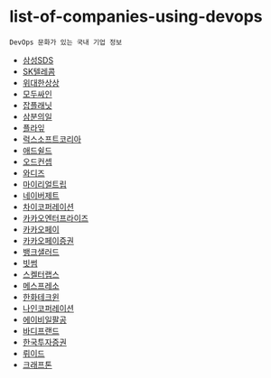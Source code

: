 # list-of-companies-using-devops
```
DevOps 문화가 있는 국내 기업 정보
```

- [삼성SDS](https://m.catch.co.kr/NCS/RecruitInfoDetails/234905)
- [SK텔레콤](https://m.incruit.com/jobdb_info/jobpost.asp?job=2201140003316)
- [위대한상상](https://www.wanted.co.kr/wd/22444?utm_campaign=google_jobs_apply&utm_source=google_jobs_apply&utm_medium=organic)
- [모두싸인](https://www.wanted.co.kr/wd/48991?utm_campaign=google_jobs_apply&utm_source=google_jobs_apply&utm_medium=organic)
- [잡플래닛](https://www.jobplanet.co.kr/companies/86783/job_postings/1231062/devops-engineer/%EC%9E%A1%ED%94%8C%EB%9E%98%EB%8B%9B)
- [삼분의일](https://www.wanted.co.kr/wd/113646)
- [플라잎](https://www.wanted.co.kr/wd/105183)
- [럭스소프트코리아](https://www.wanted.co.kr/wd/112460)
- [애드쉴드](https://www.wanted.co.kr/wd/91817)
- [오드컨셉](https://www.wanted.co.kr/wd/38061)
- [와디즈](https://www.wanted.co.kr/wd/52885)
- [마이리얼트립](https://www.wanted.co.kr/wd/41659)
- [네이버제트](https://www.wanted.co.kr/wd/117957)
- [차이코퍼레이션](https://www.rocketpunch.com/jobs/129220)
- [카카오엔터프라이즈](https://linkareer.com/activity/86167)
- [카카오페이](https://www.teamblind.com/kr/company/%EC%B9%B4%EC%B9%B4%EC%98%A4%ED%8E%98%EC%9D%B4/job/95)
- [카카오페이증권](https://www.wanted.co.kr/wd/64223?utm_campaign=google_jobs_apply&utm_source=google_jobs_apply&utm_medium=organic)
- [뱅크샐러드](https://jobs.smartrecruiters.com/banksalad/743999817755466?utm_campaign=google_jobs_apply&utm_source=google_jobs_apply&utm_medium=organic)
- [빗썸](https://www.jumpit.co.kr/position/8975?DP=POSITION_VIEW_RECOMMEND&utm_campaign=google_jobs_apply&utm_source=google_jobs_apply&utm_medium=organic)
- [스켈터랩스](https://www.rocketpunch.com/jobs/129303/InfraDevops-Engineer?utm_campaign=google_jobs_apply&utm_source=google_jobs_apply&utm_medium=organic)
- [메스프레소](https://www.rocketpunch.com/jobs/102016/DevOps-Engineer-%EB%8D%B0%EB%B8%8C%EC%98%B5%EC%8A%A4-%EC%97%94%EC%A7%80%EB%8B%88%EC%96%B4)
- [한화테크윈](https://www.wanted.co.kr/wd/104181?utm_campaign=google_jobs_apply&utm_source=google_jobs_apply&utm_medium=organic)
- [나인코퍼레이션](https://www.wanted.co.kr/wd/94983)
- [에이비일팔공](https://www.rocketpunch.com/jobs/128144/Junior-DevOps-Engineer%EC%A3%BC%EB%8B%88%EC%96%B4-%EB%8D%B0%EB%B8%8C%EC%98%B5%EC%8A%A4-%EC%97%94%EC%A7%80%EB%8B%88%EC%96%B4)
- [바디프랜드](https://www.wanted.jobs/wd/81164?utm_campaign=google_jobs_apply&utm_source=google_jobs_apply&utm_medium=organic)
- [한국투자증권](https://www.wanted.jobs/wd/115838?utm_campaign=google_jobs_apply&utm_source=google_jobs_apply&utm_medium=organic)
- [뤼이드](https://www.wanted.co.kr/wd/37580?utm_campaign=google_jobs_apply&utm_source=google_jobs_apply&utm_medium=organic)
- [크래프톤](https://www.wanted.co.kr/wd/116855?utm_campaign=google_jobs_apply&utm_source=google_jobs_apply&utm_medium=organic)

